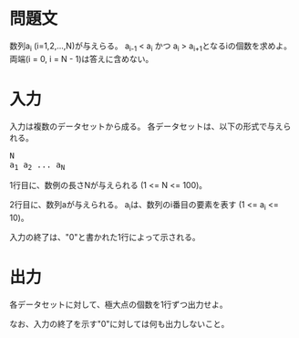 問題文
==
数列a<sub>i</sub> (i=1,2,...,N)が与えらる。
a<sub>i-1</sub> < a<sub>i</sub> かつ a<sub>i</sub> > a<sub>i+1</sub>となるiの個数を求めよ。
両端(i = 0, i = N - 1)は答えに含めない。

入力
==
入力は複数のデータセットから成る。
各データセットは、以下の形式で与えられる。

<pre>
N
a<sub>1</sub> a<sub>2</sub> ... a<sub>N</sub>
</pre>

1行目に、数例の長さNが与えられる (1 <= N <= 100)。

2行目に、数列aが与えられる。
a<sub>i</sub>は、数列のi番目の要素を表す (1 <= a<sub>i</sub> <= 10)。

入力の終了は、"0"と書かれた1行によって示される。

出力
==
各データセットに対して、極大点の個数を1行ずつ出力せよ。

なお、入力の終了を示す"0"に対しては何も出力しないこと。
